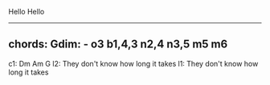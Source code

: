 Hello Hello

---
chords:
  Gdim:
    - o3 b1,4,3 n2,4 n3,5 m5 m6
---
    
    
    

c1: Dm                    Am                G
l2: They don't know how   long it  takes
l1:            They don't know how long  it takes
